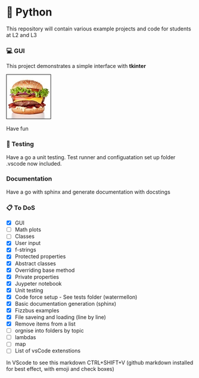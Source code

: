 # :rocket: Python 

This repository will contain various example projects and code for students at L2 and L3

### :computer: GUI

This project demonstrates a simple interface with **tkinter** 

![Image of Project](gui/burger.jpg)
 
Have fun 

### :test_tube: Testing

Have a go a unit testing. Test runner and configuatation set up folder .vscode now included.

### Documentation

Have a go with sphinx and generate documentation with docstings

### :clipboard: To DoS

- [x] GUI
- [ ] Math plots
- [ ] Classes
- [x] User input
- [x] f-strings
- [x] Protected properties
- [x] Abstract classes
- [x] Overriding base method
- [x] Private properties
- [x] Juypeter notebook
- [x] Unit testing
- [x] Code force setup - See tests folder (watermellon)
- [x] Basic documentation generation (sphinx)
- [x] Fizzbus examples
- [x] File saveing and loading (line by line)
- [x] Remove items from a list
- [ ] orgnise into folders by topic
- [ ] lambdas
- [ ] map
- [ ] List of vsCode extenstions

In VScode to see this markdown CTRL+SHIFT+V
(github markdown installed for best effect, with emoji and check boxes)